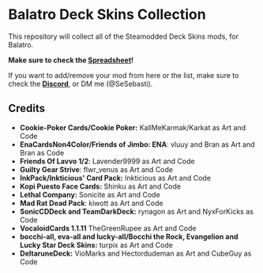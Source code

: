 # Balatro Deck Skins Collection

This repository will collect all of the Steamodded Deck Skins mods, for Balatro.

**Make sure to check the [Spreadsheet](https://docs.google.com/spreadsheets/d/1ltZwvOqJKhV28srCKpwzDgxlNhimSD_RvO68czORvAE/edit?gid=538241148#gid=538241148)!**

If you want to add/remove your mod from here or the list, make sure to check the **[Discord](https://discord.com/channels/1116389027176787968/1355426938637779088)**, or DM me (@SeSebasti).


## Credits
- **Cookie-Poker Cards/Cookie Poker:** KallMeKarmak/Karkat as Art and Code
- **EnaCardsNon4Color/Friends of Jimbo: ENA**: vluuy and Bran as Art and Bran as Code
- **Friends Of Lavvo 1/2**: Lavender9999 as Art and Code
- **Guilty Gear Strive**: flwr_venus as Art and Code
- **InkPack/Inkticious' Card Pack:** Inkticious as Art and Code
- **Kopi Puesto Face Cards:**	Shinku as Art and Code
- **Lethal Company:** Sonicite as Art and Code
- **Mad Rat Dead Pack**: kiwott as Art and Code
- **SonicCDDeck and TeamDarkDeck:** rynagon as Art and NyxForKicks as Code
- **VocaloidCards 1.1.11** TheGreenRupee as Art and Code
- **bocchi-all, eva-all and lucky-all/Bocchi the Rock, Evangelion and Lucky Star Deck Skins:** turpix as Art and Code
- **DeltaruneDeck:** VioMarks and Hectordudeman as Art and CubeGuy as Code
